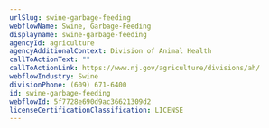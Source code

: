 ```yaml
---
urlSlug: swine-garbage-feeding
webflowName: Swine, Garbage-Feeding
displayname: swine-garbage-feeding
agencyId: agriculture
agencyAdditionalContext: Division of Animal Health
callToActionText: ""
callToActionLink: https://www.nj.gov/agriculture/divisions/ah/
webflowIndustry: Swine
divisionPhone: (609) 671-6400
id: swine-garbage-feeding
webflowId: 5f7728e690d9ac36621309d2
licenseCertificationClassification: LICENSE
---
```

